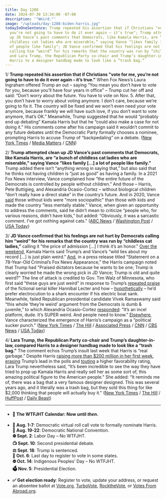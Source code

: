 ```yaml
---
title: Day 1288
date: 2024-07-30 13:34:00 -07:00
description: '"Weird."'
image: "/uploads/day-1288-biden-harris.jpg"
todayInOneSentence: Trump repeated his assertion that if Christians "vote for me,
  you’re not going to have to do it ever again – it’s true"; Trump attempted clean
  up JD Vance’s past comments that Democrats, like Kamala Harris, are “a bunch of
  childless cat ladies who are miserable,” saying Vance "likes family [...] a lot
  of people like family"; JD Vance confirmed that his feelings are not hurt by Democrats
  calling him “weird” for his remarks that the country was run by “childless cat ladies”;
  and Lara Trump, the Republican Party co-chair and Trump’s daughter-in-law, compared
  Harris to a designer handbag made to look like a “trash bag.”
---
```


1/ **Trump repeated his assertion that if Christians "vote for me, you’re not going to have to do it ever again – it’s true."** When Fox News’s Laura Ingraham offered Trump an out – saying “You mean you don’t have to vote for you, because you’ll have four years in office” – Trump cut her off and said: “Don’t worry about the future. You have to vote on Nov. 5. After that, you don’t have to worry about voting anymore. I don’t care, because we’re going to fix it. The country will be fixed and we won’t even need your vote anymore, because frankly we will have such love, if you don’t want to vote anymore, that’s OK.” Meanwhile, Trump suggested that he would “probably end up debating” Kamala Harris but that he “could also make a case for not doing it.” His comments come after his campaign said it wouldn’t commit to any future debates until the Democratic Party formally chooses a nominee, prompting Harris to accuse Trump of “backpedaling” on a debate. ([New York Times](https://www.nytimes.com/2024/07/30/us/politics/trump-christians-vote-ingraham.html) / [Media Matters](https://www.mediamatters.org/laura-ingraham/laura-ingrahams-question-about-future-elections-leads-bizarre-response-donald-trump) / [CNN](https://www.cnn.com/politics/live-news/kamala-harris-trump-election-07-30-24#h_7e13a8ca19bb815336b1202a7b055beb))

2/ **Trump attempted clean up JD Vance’s past comments that Democrats, like Kamala Harris, are “a bunch of childless cat ladies who are miserable,” saying Vance "likes family \[...\] a lot of people like family."** Trump added there isn’t “anything wrong in saying that,” but also said that he thinks not having children is “just as good” as having a family. In a 2021 Fox News interview, Vance complained how “the entire future of the Democrats is controlled by people without children.” And those – Harris, Pete Buttigieg, and Alexandria Ocasio-Cortez – without biological children “don’t really have a direct stake” in the country’s future. And in 2020, Vance [said](https://abcnews.go.com/Politics/live-updates/Kamala-Harris-Donald-Trump-100-days?id=112358511&entryId=112401300) those without kids were "more sociopathic" than those with kids and made the country "less mentally stable." Vance, when given an opportunity to address the comments, said he didn’t mean to criticize “people who, for various reasons, didn’t have kids,” but added: “Obviously, it was a sarcastic comment. I’ve got nothing against cats." ([ABC News](https://abcnews.go.com/Politics/trump-vance-loves-family-works-clean-vps-childless/story?id=112399129) / [Washington Post](https://www.washingtonpost.com/politics/2024/07/30/trump-jd-vance-childless-cat-ladies/) / [USA Today](https://www.usatoday.com/story/news/politics/2024/07/30/donald-trump-defends-vance-childless-cat-ladies-comment/74601677007/))

3/ **JD Vance confirmed that his feelings are not hurt by Democrats calling him “weird” for his remarks that the country was run by “childless cat ladies,”** calling it "the price of admission \[...\] I think it’s an honor." [Over the weekend](https://www.nytimes.com/live/2024/07/28/us/harris-trump-election), Kamala Harris said Trump’s and Vance’s “wild lies about my record \[...\] is just plain weird.” [And](https://www.salon.com/2024/07/29/old-and-quite-weird-democrats-finally-discover-new-effective--and-hate-it/), in a press release titled “Statement on a 78-Year-Old Criminal’s Fox News Appearance,” the Harris campaign noted that Trump had "Praised dictators because he wants to be one; Trump is clearly worried he made the wrong pick in JD Vance; Trump is old and quite weird?" The line of attack is credited to Gov. Tim Walz of Minnesota, who first said "these guys are just weird" in response to Trump’s [repeated praise](https://nymag.com/intelligencer/article/trump-hannibal-lecter-rant-origin.html) of the fictional serial killer Hannibal Lecter and how – [hypothetically](https://www.washingtonpost.com/politics/2024/07/26/trump-shark-ev-boat-electrocution/) – he’d prefer electrocution to a shark encounter if his electric boat sank. Meanwhile, failed Republican presidential candidate Vivek Ramaswamy said “this whole ‘they’re weird’ argument from the Democrats is dumb & juvenile,” to which Alexandria Ocasio-Cortez [responded](https://newrepublic.com/post/184355/aoc-alexandria-ocasio-cortez-republican-reaction-kamala-harris-weird-trump-attack): “It’s an incel platform, dude. It’s SUPER weird. And people need to know.” [Elsewhere](https://www.washingtonpost.com/politics/2024/07/29/jd-vance-kamala-harris-campaign/), Vance characterized the emergence of Harris’s campaign as a “political sucker punch." ([New York Times](https://www.nytimes.com/2024/07/29/us/tim-walz-minnesota-kamala-harris.html) / [The Hill](https://thehill.com/homenews/campaign/4797969-jd-vance-weird-insult-democrats/) / [Associated Press](https://apnews.com/article/kamala-harris-trump-vance-weird-c54d506d1f533ee7aa455f7b500322c5) / [CNN](https://www.cnn.com/2024/07/29/politics/laugh-harris-trump-what-matters/index.html) / [CBS News](https://www.cbsnews.com/news/democrats-calling-donald-trump-weird-trend-minnesota-governor-tim-walz/) / [USA Today](https://www.usatoday.com/story/news/politics/elections/2024/07/29/trump-weird-political-insult-democrats/74585463007/))

4/ **Lara Trump, the Republican Party co-chair and Trump’s daughter-in-law, compared Harris to a designer handbag made to look like a “trash bag.”** The comment echos Trump’s insult last week that Harris is “real garbage.” Despite Harris [raising more than $200 million in her first week](https://www.politico.com/news/2024/07/30/kamala-harris-fundraising-00171630), [erasing](https://www.wsj.com/politics/elections/harris-erases-trumps-lead-wsj-poll-finds-e286144d) Trump’s lead in the polls  and [touting](https://abcnews.go.com/Politics/harris-sees-boost-favorability-after-biden-drops-race/story?id=112306763) a higher favorability rating, Lara Trump nevertheless said, “It’s been incredible to see the way they have tried to prop up Kamala Harris and really sell her as some sort of, this amazing political figure to the American people." She added: “It reminds me of, there was a bag that a very famous designer designed. This was several years ago, and it literally was a trash bag, but they sold this thing for like $2,000 thinking that people will actually buy it." ([New York Times](https://www.nytimes.com/2024/07/30/us/politics/lara-trump-kamala-harris-trash-bag.html) / [The Hill](https://thehill.com/homenews/campaign/4800845-lara-trump-compares-harris-faux-trash-bag/) / [HuffPost](https://www.huffpost.com/entry/lara-trump-kamala-harris-insult_n_66a88d79e4b07ad170d057cc) / [Daily Beast](https://www.thedailybeast.com/lara-trump-likens-kamala-harris-to-a-designer-trash-bag-on-hannity))

---

* #### 📅 The WTFJHT Calendar: Now until *then*.

* **🫏 Aug. 1-7**: Democratic virtual roll call vote to formally nominate Harris. \
  **🫏 Aug. 19-22**: Democratic National Convention.\
  **⛔️ Sept. 2**: Labor Day – No WTFJHT. \
  **📺 Sept. 10**: Second presidential debate.\
  **⚖️ Sept. 18**: Trump is sentenced.\
  **📆 Oct. 6**: Last day to register to vote in some states. \
  **⛔️ Oct. 14**: Indigenous Peoples’ Day – No WTFJHT. \
  **🗳️ Nov. 5**: Presidential Election.

* **✅ Get election ready**: Register to vote, update your address, or request an absentee ballot at [Vote.org](https://www.vote.org/), [TurboVote](https://turbovote.org/), [RocktheVote](https://www.rockthevote.org/), or [Votes From Abroad.org](https://www.votefromabroad.org/).